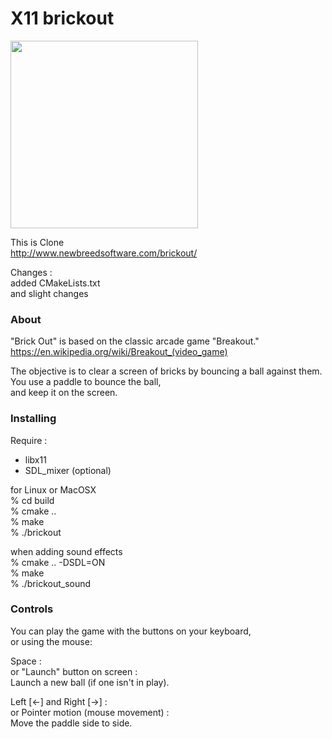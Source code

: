 X11 brickout
===============

<image src="https://raw.githubusercontent.com/ohwada/MAC_cpp_Samples/master/x11/brickout/scrrenshots/game.png" width="300" /> <br/>

This is Clone <br/>
http://www.newbreedsoftware.com/brickout/ <br/>

Changes :   <br/>
added CMakeLists.txt <br/>
and slight changes <br/>


### About
 "Brick Out" is based on the classic arcade game "Breakout."  <br/>
https://en.wikipedia.org/wiki/Breakout_(video_game)  <br/>

 The objective is to clear a screen of bricks by bouncing a ball against them.   <br/>
You use a paddle to bounce the ball,  <br/>
and keep it on the screen.  <br/>

### Installing
Require : <br/>
- libx11 <br/>
- SDL_mixer (optional) <br/>

for Linux or MacOSX <br/>
% cd build <br/>
% cmake .. <br/>
% make <br/>
% ./brickout <br/>

when adding sound effects <br/>
% cmake .. -DSDL=ON <br/>
% make <br/>
% ./brickout_sound <br/>


### Controls
You can play the game with the buttons on your keyboard, <br/>
  or using the mouse: <br/>

Space : <br/>
or "Launch" button on screen : <br/>
Launch a new ball (if one isn't in play). <br/>

Left  [←] and Right [→] : <br/>
or Pointer motion (mouse movement) : <br/>
Move the paddle side to side. <br/>




